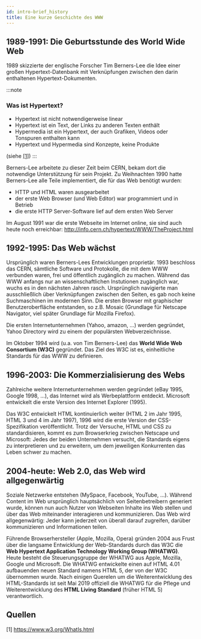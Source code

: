 ```yaml
---
id: intro-brief_history
title: Eine kurze Geschichte des WWW
---
```


## 1989-1991: Die Geburtsstunde des World Wide Web
1989 skizzierte der englische Forscher Tim Berners-Lee die Idee einer großen Hypertext-Datenbank mit
Verknüpfungen zwischen den darin enthaltenen Hypertext-Dokumenten.

:::note
### Was ist Hypertext?
- Hypertext ist nicht notwendigerweise linear
- Hypertext ist ein Text, der Links zu anderen Texten enthält
- Hypermedia ist ein Hypertext, der auch Grafiken, Videos oder Tonspuren enthalten kann
- Hypertext und Hypermedia sind Konzepte, keine Produkte

(siehe [[1]](#1))
:::

Berners-Lee arbeitete zu dieser Zeit beim CERN, bekam dort die notwendige Unterstützung für sein Projekt.
Zu Weihnachten 1990 hatte Berners-Lee alle Teile implementiert, die für das Web benötigt wurden:
- HTTP und HTML waren ausgearbeitet
- der erste Web Browser (und Web Editor) war programmiert und in Betrieb
- die erste HTTP Server-Software lief auf dem ersten Web Server

Im August 1991 war die erste Webseite im Internet online, sie sind auch heute noch erreichbar:
http://info.cern.ch/hypertext/WWW/TheProject.html

## 1992-1995: Das Web wächst
Ursprünglich waren Berners-Lees Entwicklungen proprietär.
1993 beschloss das CERN, sämtliche Software und Protokolle, die mit dem WWW verbunden waren, frei und öffentlich
zugänglich zu machen. Während das WWW anfangs nur an wissenschaftlichen Instutionen zugänglich war, wuchs es in
den nächsten Jahren rasch. Ursprünglich navigierte man ausschließlich über Verknüpfungen zwischen den Seiten, es
gab noch keine Suchmaschinen im modernen Sinn. Die ersten Browser mit graphischer Benutzeroberfläche entstanden,
so z.B. Mosaic (Grundlage für Netscape Navigator, viel später Grundlage für Mozilla Firefox).

Die ersten Internetunternehmen (Yahoo, amazon, ...) werden gegründet, Yahoo Directory wird zu einem der populärsten
Webverzeichnisse.

Im Oktober 1994 wird (u.a. von Tim Berners-Lee) das **World Wide Web Consortium (W3C)** gegründet. Das Ziel des W3C
ist es, einheitliche Standards für das WWW zu definieren.

## 1996-2003: Die Kommerzialisierung des Webs
Zahlreiche weitere Internetunternehmen werden gegründet (eBay 1995, Google 1998, ...), das Internet wird als
Werbeplattform entdeckt. Microsoft entwickelt die erste Version des Internet Explorer (1995).

Das W3C entwickelt HTML kontinuierlich weiter (HTML 2 im Jahr 1995, HTML 3 und 4 im Jahr 1997), 1996 wird
die erste Version der CSS-Spezifikation veröffentlicht. Trotz der Versuche, HTML und CSS zu standardisieren,
kommt es zum Browserkrieg zwischen Netscape und Microsoft: Jedes der beiden Unternehmen versucht, die
Standards eigens zu interpretieren und zu erweitern, um dem jeweiligen Konkurrenten das Leben schwer zu machen.

## 2004-heute: Web 2.0, das Web wird allgegenwärtig
Soziale Netzwerke entstehen (MySpace, Facebook, YouTube, ...). Während Content im Web ursprünglich hauptsächlich von Seitenbetreibern
generiert wurde, können nun auch Nutzer von Webseiten Inhalte ins Web stellen und über das Web miteinander
interagieren und kommunizieren. Das Web wird allgegenwärtig: Jeder kann jederzeit von überall darauf zugreifen,
darüber kommunizieren und Informationen teilen.

Führende Browserhersteller (Apple, Mozilla, Opera) gründen 2004 aus Frust über die langsame Entwicklung der
Web-Standards durch das W3C die **Web Hypertext Application Technology Working Group (WHATWG)**. Heute
besteht die Steuerungsgruppe der WHATWG aus Apple, Mozilla, Google und Microsoft. Die WHATWG entwickelte
einen auf HTML 4.01 aufbauenden neuen Standard namens HTML 5, der von der W3C übernommen wurde. Nach
einigen Querelen um die Weiterentwicklung des HTML-Standards ist seit Mai 2019 offiziell die WHATWG für
die Pflege und Weiterentwicklung des **HTML Living Standard** (früher HTML 5) verantwortlich.

## Quellen
<a id="hypertext">[1]</a> https://www.w3.org/WhatIs.html